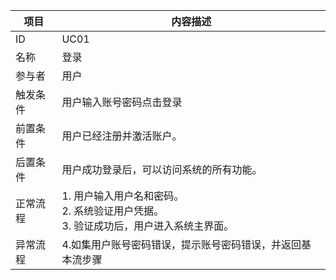

| 项目   | 内容描述                                                  |
| ---- | ----------------------------------------------------- |
| ID   | UC01                                                  |
| 名称   | 登录                                                    |
| 参与者  | 用户                                                    |
| 触发条件 | 用户输入账号密码点击登录                                          |
| 前置条件 | 用户已经注册并激活账户。                                          |
| 后置条件 | 用户成功登录后，可以访问系统的所有功能。                                  |
| 正常流程 | 1. 用户输入用户名和密码。<br>2. 系统验证用户凭据。<br>3. 验证成功后，用户进入系统主界面。 |
| 异常流程 | 4.如集用户账号密码错误，提示账号密码错误，并返回基本流步骤                        |

